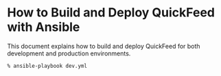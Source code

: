 # How to Build and Deploy QuickFeed with Ansible

This document explains how to build and deploy QuickFeed for both development and production environments.

```ansible
% ansible-playbook dev.yml
```
